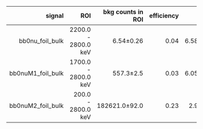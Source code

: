 | **signal**          | **ROI**             | **bkg counts in ROI** | **efficiency** | **t12** |
|--------------------:|--------------------:|----------------------:|---------------:|--------:|
| bb0nu\_foil\_bulk   | 2200.0 - 2800.0 keV | 6.54±0.26             | 0.04           | 6.58e23 |
| bb0nuM1\_foil\_bulk | 1700.0 - 2800.0 keV | 557.3±2.5             | 0.03           | 6.05e22 |
| bb0nuM2\_foil\_bulk | 200.0 - 2800.0 keV  | 182621.0±92.0         | 0.23           | 2.9e22  |
